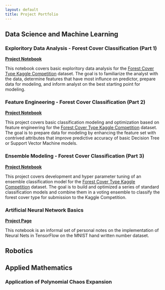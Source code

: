 ```yaml
---
layout: default
title: Project Portfolio
---
```




## Data Science and Machine Learning

### Exploritory Data Analysis - Forest Cover Classification (Part 1)

[__Project Notebook__](/project_1/)

This notebook covers basic exploritory data analysis for the [Forest Cover Type Kaggle Competition](https://www.kaggle.com/c/forest-cover-type-kernels-only) dataset.  The goal is to familiarize the analyst with the data, determine features that have most influnce on predictor, prepare data for modeling, and inform analyst on the best starting point for modeling.


### Feature Engineering - Forest Cover Classification (Part 2)

[__Project Notebook__](/project_2/)

This project covers basic classification modeling and optimization based on feature engineering for the [Forest Cover Type Kaggle Competition](https://www.kaggle.com/c/forest-cover-type-kernels-only) dataset.  The goal is to prepare data for modeling by enhancing the feature set with contrived attributes that improve predictive accuracy of basic Decision Tree or Support Vector Machine models.


### Ensemble Modeling - Forest Cover Classification (Part 3)

[__Project Notebook__](/project_3/)

This project covers development and hyper parameter tuning of an ensemble classification model for the [Forest Cover Type Kaggle Competition](https://www.kaggle.com/c/forest-cover-type-kernels-only) dataset.  The goal is to build and optimized a series of standard classification models and combine them in a voting ensemble to classify the forest cover type for submission to the Kaggle Competition.


### Artificial Neural Network Basics

[__Project Page__](/project_4/)

This notebook is an informal set of personal notes on the implementation of Neural Nets in TensorFlow on the MNIST hand written number dataset.

## Robotics




## Applied Mathematics

### Application of Polynomial Chaos Expansion


